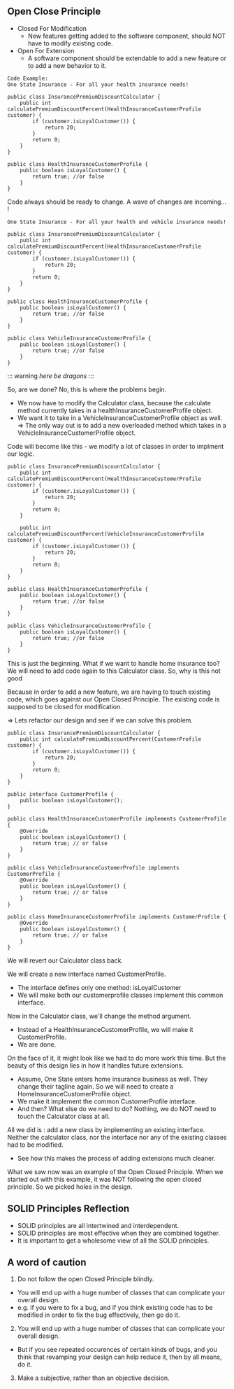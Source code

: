 
## Open Close Principle 
- Closed For Modification 
    - New features getting added to the software component, should NOT have to modify existing code.
- Open For Extension 
    - A software component should be extendable to add a new feature or to add a new behavior to it.


```
Code Example:
One State Insurance - For all your health insurance needs!

public class InsurancePremiumDiscountCalculator {
    public int calculatePremiumDiscountPercent(HealthInsuranceCustomerProfile customer) {
        if (customer.isLoyalCustomer()) {
            return 20;
        }
        return 0;
    }
}

public class HealthInsuranceCustomerProfile {
    public boolean isLoyalCustomer() {
        return true; //or false
    }
}

```
Code always should be ready to change. A wave of changes are incoming... !

```
One State Insurance - For all your health and vehicle insurance needs!

public class InsurancePremiumDiscountCalculator {
    public int calculatePremiumDiscountPercent(HealthInsuranceCustomerProfile customer) {
        if (customer.isLoyalCustomer()) {
            return 20;
        }
        return 0;
    }
}

public class HealthInsuranceCustomerProfile {
    public boolean isLoyalCustomer() {
        return true; //or false
    }
}

public class VehicleInsuranceCustomerProfile {
    public boolean isLoyalCustomer() {
        return true; //or false
    }
}

```

::: warning
*here be dragons*
:::

So, are we done? No, this is where the problems begin.
- We now have to modify the Calculator class, because the calculate method currently takes in a healthInsuranceCustomerProfile object.
- We want it to take in a VehicleInsuranceCustomerProfile object as well.
=> The only way out is to add a new overloaded method which takes in a VehicleInsuranceCustomerProfile object.


Code will become like this - we modify a lot of classes in order to implment our logic.
```
public class InsurancePremiumDiscountCalculator {
    public int calculatePremiumDiscountPercent(HealthInsuranceCustomerProfile customer) {
        if (customer.isLoyalCustomer()) {
            return 20;
        }
        return 0;
    }

    public int calculatePremiumDiscountPercent(VehicleInsuranceCustomerProfile customer) {
        if (customer.isLoyalCustomer()) {
            return 20;
        }
        return 0;
    }
}

public class HealthInsuranceCustomerProfile {
    public boolean isLoyalCustomer() {
        return true; //or false
    }
}

public class VehicleInsuranceCustomerProfile {
    public boolean isLoyalCustomer() {
        return true; //or false
    }
}
```
This is just the beginning. What if we want to handle home insurance too?
We will need to add code again to this Calculator class. So, why is this not good

Because in order to add a new feature, we are having to touch existing code,
which goes against our Open Closed Principle. The existing code is supposed to be closed for modification.

=>
Lets refactor our design and see if we can solve this problem.

```
public class InsurancePremiumDiscountCalculator {
    public int calculatePremiumDiscountPercent(CustomerProfile customer) {
        if (customer.isLoyalCustomer()) {
            return 20;
        }
        return 0;
    }
}

public interface CustomerProfile {
    public boolean isLoyalCustomer();
}

public class HealthInsuranceCustomerProfile implements CustomerProfile {
    @Override
    public boolean isLoyalCustomer() {
        return true; // or false
    }
}

public class VehicleInsuranceCustomerProfile implements CustomerProfile {
    @Override
    public boolean isLoyalCustomer() {
        return true; // or false
    }
}

public class HomeInsuranceCustomerProfile implements CustomerProfile {
    @Override
    public boolean isLoyalCustomer() {
        return true; // or false
    }
}

```

We will revert our Calculator class back. 

We will create a new interface named CustomerProfile.
- The interface defines only one method: isLoyalCustomer
- We will make both our customerprofile classes implement this common interface.

Now in the Calculator class, we'll change the method argument.
- Instead of a HealthInsuranceCustomerProfile, we will make it CustomerProfile.
- We are done.

On the face of it, it might look like we had to do more work this time. 
But the beauty of this design lies in how it handles future extensions. 
- Assume, One State enters home insurance business as well. They change their tagline again. So we will need to create a HomeInsuranceCustomerProfile object.
- We make it implement the common CustomerProfile interface.
- And then? What else do we need to do? Nothing, we do NOT need to touch the Calculator class at all.


All we did is : add a new class by implementing an existing interface.
Neither the calculator class, nor the interface nor any of the existing classes had to be modified.
- See how this makes the process of adding extensions much cleaner.

What we saw now was an example of the Open Closed Principle. When we started out with this example, it was NOT following the open closed principle. So we picked holes in the design.



## SOLID Principles Reflection

- SOLID principles are all intertwined and interdependent.
- SOLID principles are most effective when they are combined together.
- It is important to get a wholesome view of all the SOLID principles.



## A word of caution

1. Do not follow the open Closed Principle blindly.
- You will end up with a huge number of classes that can complicate your overall design.
- e.g. if you were to fix a bug, and if you think existing code has to be modified in order to fix the bug effectively, then go do it.
    
2. You will end up with a huge number of classes that can complicate your overall design.
- But if you see repeated occurences of certain kinds of bugs, and you think that revamping your design can help reduce it, then by all means, do it.

3. Make a subjective, rather than an objective decision.